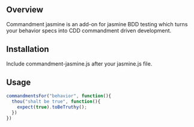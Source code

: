 ## Overview ##

Commandment jasmine is an add-on for jasmine BDD testing which turns your behavior specs into CDD commandment driven development.

## Installation ##

Include commandment-jasmine.js after your jasmine.js file.

## Usage ##

```javascript
commandmentsFor("behavior", function(){
  thou("shalt be true", function(){
    expect(true).toBeTruthy();
  })
})
```
